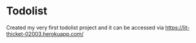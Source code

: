 # Todolist
Created my very first todolist project and it can be accessed via https://lit-thicket-02003.herokuapp.com/
